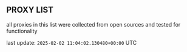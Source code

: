 ## PROXY LIST

all proxies in this list were collected from open sources and tested for functionality

last update: `2025-02-02 11:04:02.130480+00:00` UTC